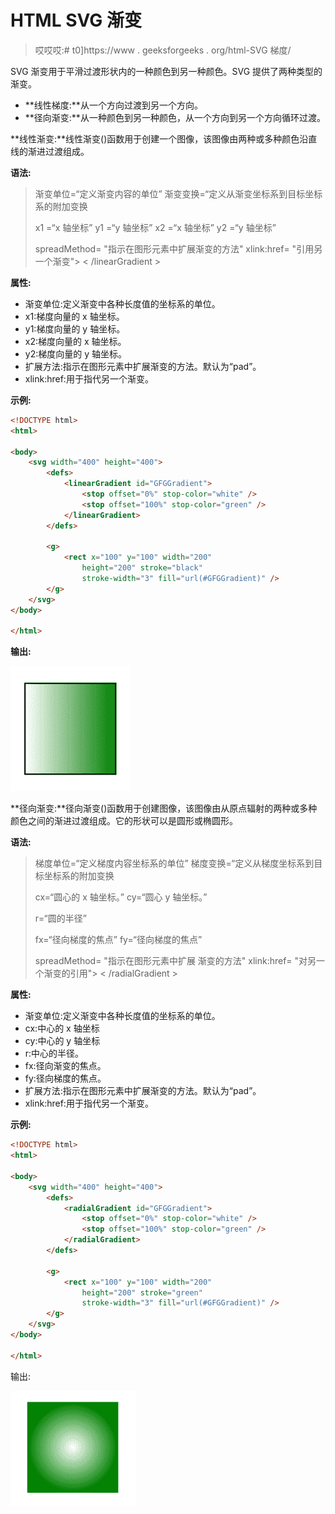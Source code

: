 # HTML SVG 渐变

> 哎哎哎:# t0]https://www . geeksforgeeks . org/html-SVG 梯度/

SVG 渐变用于平滑过渡形状内的一种颜色到另一种颜色。SVG 提供了两种类型的渐变。

*   **线性梯度:**从一个方向过渡到另一个方向。
*   **径向渐变:**从一种颜色到另一种颜色，从一个方向到另一个方向循环过渡。

**线性渐变:**线性渐变()函数用于创建一个图像，该图像由两种或多种颜色沿直线的渐进过渡组成。

**语法:**

> <lineargradient>渐变单位=“定义渐变内容的单位”
> 渐变变换=“定义从渐变坐标系到目标坐标系的附加变换</lineargradient> 
> 
> x1 =“x 轴坐标”
> y1 =“y 轴坐标”
> x2 =“x 轴坐标”
> y2 =“y 轴坐标”
> 
> spreadMethod= "指示在图形元素中扩展渐变的方法"
> xlink:href= "引用另一个渐变">
> < /linearGradient >

**属性:**

*   渐变单位:定义渐变中各种长度值的坐标系的单位。
*   x1:梯度向量的 x 轴坐标。
*   y1:梯度向量的 y 轴坐标。
*   x2:梯度向量的 x 轴坐标。
*   y2:梯度向量的 y 轴坐标。
*   扩展方法:指示在图形元素中扩展渐变的方法。默认为“pad”。
*   xlink:href:用于指代另一个渐变。

**示例:**

```html
<!DOCTYPE html>
<html>

<body>
    <svg width="400" height="400">
        <defs>
            <linearGradient id="GFGGradient">
                <stop offset="0%" stop-color="white" />
                <stop offset="100%" stop-color="green" />
            </linearGradient>
        </defs>

        <g>
            <rect x="100" y="100" width="200" 
                height="200" stroke="black" 
                stroke-width="3" fill="url(#GFGGradient)" />
        </g>
    </svg>
</body>

</html>
```

**输出:**

![](img/2b4416c17327cf595cbd5057a168932d.png)

**径向渐变:**径向渐变()函数用于创建图像，该图像由从原点辐射的两种或多种颜色之间的渐进过渡组成。它的形状可以是圆形或椭圆形。

**语法:**

> <radialgradient>梯度单位=“定义梯度内容坐标系的单位”
> 梯度变换=“定义从梯度坐标系到目标坐标系的附加变换</radialgradient> 
> 
> cx=“圆心的 x 轴坐标。”
> cy=“圆心 y 轴坐标。”
> 
> r=“圆的半径”
> 
> fx=“径向梯度的焦点”
> fy=“径向梯度的焦点”
> 
> spreadMethod= "指示在图形元素中扩展
> 渐变的方法"
> xlink:href= "对另一个渐变的引用">
> < /radialGradient >

**属性:**

*   渐变单位:定义渐变中各种长度值的坐标系的单位。
*   cx:中心的 x 轴坐标
*   cy:中心的 y 轴坐标
*   r:中心的半径。
*   fx:径向渐变的焦点。
*   fy:径向梯度的焦点。
*   扩展方法:指示在图形元素中扩展渐变的方法。默认为“pad”。
*   xlink:href:用于指代另一个渐变。

**示例:**

```html
<!DOCTYPE html>
<html>

<body>
    <svg width="400" height="400">
        <defs>
            <radialGradient id="GFGGradient">
                <stop offset="0%" stop-color="white" />
                <stop offset="100%" stop-color="green" />
            </radialGradient>
        </defs>

        <g>
            <rect x="100" y="100" width="200" 
                height="200" stroke="green" 
                stroke-width="3" fill="url(#GFGGradient)" />
        </g>
    </svg>
</body>

</html>
```

输出:

![](img/9c3d17fe9bd316e4d8cd37db6e0fa43e.png)